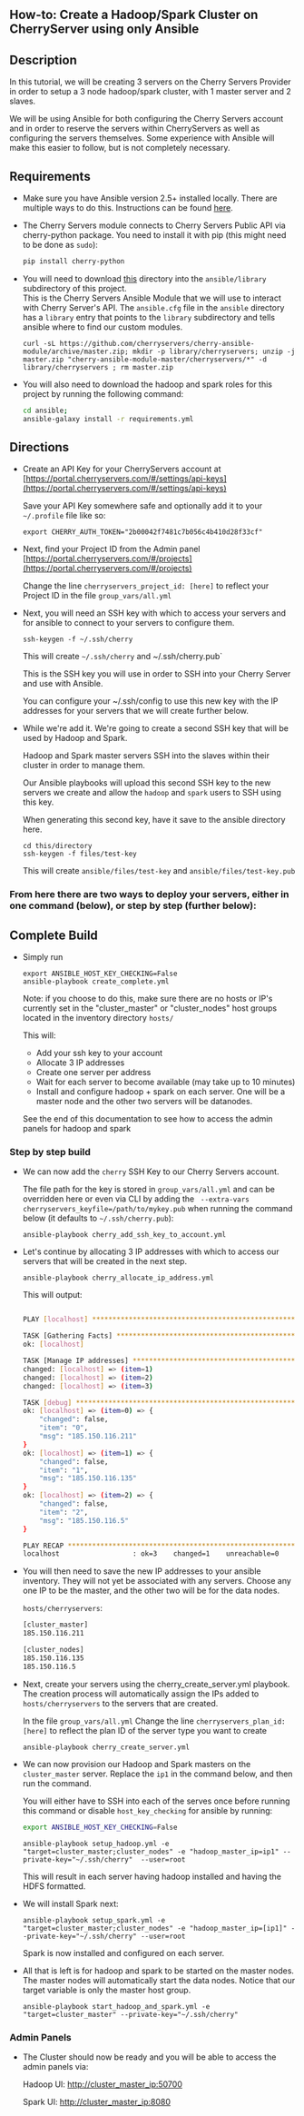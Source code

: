 How-to: Create a Hadoop/Spark Cluster on CherryServer using only Ansible
---

## Description

In this tutorial, we will be creating 3 servers on the Cherry Servers Provider 
in order to setup a 3 node hadoop/spark cluster, with 1 master server and 2 slaves.  

We will be using Ansible for both configuring the Cherry Servers account and in order to
reserve the servers within CherryServers as well as configuring the servers themselves.
Some experience with Ansible will make this easier to follow, but is not completely necessary.

## Requirements

- Make sure you have Ansible version 2.5+ installed locally. There are multiple ways to do this. 
Instructions can be found [here](https://docs.ansible.com/ansible/latest/installation_guide/intro_installation.html).


- The Cherry Servers module connects to Cherry Servers Public API via cherry-python package. You need to install it with pip (this might need to be done as `sudo`):

    ```bash
    pip install cherry-python
    ```
- You will need to download [this](https://github.com/cherryservers/cherry-ansible-module/tree/master/cherryservers) directory into the `ansible/library` subdirectory of this project.  
This is the Cherry Servers Ansible Module that we will use to interact with Cherry Server's API. The `ansible.cfg` file in the `ansible` directory has a `library` entry that points to the `library` subdirectory and tells ansible where to find our custom modules.

  ```
  curl -sL https://github.com/cherryservers/cherry-ansible-module/archive/master.zip; mkdir -p library/cherryservers; unzip -j master.zip "cherry-ansible-module-master/cherryservers/*" -d library/cherryservers ; rm master.zip
  ````
- You will also need to download the hadoop and spark roles for this project by running the following command:

  ```bash
  cd ansible;
  ansible-galaxy install -r requirements.yml  
  ```


## Directions

- Create an API Key for your CherryServers account at [https://portal.cherryservers.com/#/settings/api-keys](https://portal.cherryservers.com/#/settings/api-keys)

    Save your API Key somewhere safe and optionally add it to your `~/.profile` file like so:

    ```
    export CHERRY_AUTH_TOKEN="2b00042f7481c7b056c4b410d28f33cf"
    ```

- Next, find your Project ID from the Admin panel [https://portal.cherryservers.com/#/projects](https://portal.cherryservers.com/#/projects)

    Change the line `cherryservers_project_id: [here]` to reflect your Project ID in the file `group_vars/all.yml` 


- Next, you will need an SSH key with which to access your servers and for ansible to connect to your servers to configure them.

    ```
    ssh-keygen -f ~/.ssh/cherry
    ```

    This will create `~/.ssh/cherry` and ~/.ssh/cherry.pub`

    This is the SSH key you will use in order to SSH into your Cherry Server and use with Ansible.  
    
    You can configure your ~/.ssh/config to use this new key with the IP addresses for your servers that we will create further below.

- While we're add it.  We're going to create a second SSH key that will be used by Hadoop and Spark.  

    Hadoop and Spark master servers SSH into the slaves within their cluster in order to manage them.  
    
    Our Ansible playbooks will upload this second SSH key to the new servers we create and allow the `hadoop` and `spark` users to SSH using this key. 
    
    When generating this second key, have it save to the ansible directory here.

    ```
    cd this/directory
    ssh-keygen -f files/test-key
    ```

    This will create `ansible/files/test-key` and `ansible/files/test-key.pub`

### From here there are two ways to deploy your servers, either in one command (below), or step by step (further below):

## Complete Build
- Simply run 

    ```
    export ANSIBLE_HOST_KEY_CHECKING=False
    ansible-playbook create_complete.yml 
    ```
    
    Note: if you choose to do this, make sure there are no hosts or IP's currently set in the "cluster_master" or "cluster_nodes" host groups located in the inventory directory `hosts/`
    
    This will:
    - Add your ssh key to your account
    - Allocate 3 IP addresses
    - Create one server per address
    - Wait for each server to become available (may take up to 10 minutes)
    - Install and configure hadoop + spark on each server.  One will be a master node and the other two servers will be datanodes.
    
    See the end of this documentation to see how to access the admin panels for hadoop and spark
    
    
 
### Step by step build
- We can now add the `cherry` SSH Key to our Cherry Servers account. 

    The file path for the key is stored in `group_vars/all.yml` and can be overridden here or even via CLI by adding the ` --extra-vars cherryservers_keyfile=/path/to/mykey.pub` when running the command below (it defaults to `~/.ssh/cherry.pub`):

    ```
    ansible-playbook cherry_add_ssh_key_to_account.yml 
    ```
 
- Let's continue by allocating 3 IP addresses with which to access our servers that will be created in the next step.

    ```
    ansible-playbook cherry_allocate_ip_address.yml 
    ```
    This will output:
    ```bash

    PLAY [localhost] ****************************************************************************************

    TASK [Gathering Facts] **********************************************************************************
    ok: [localhost]

    TASK [Manage IP addresses] ******************************************************************************
    changed: [localhost] => (item=1)
    changed: [localhost] => (item=2)
    changed: [localhost] => (item=3)

    TASK [debug] ********************************************************************************************
    ok: [localhost] => (item=0) => {
        "changed": false, 
        "item": "0", 
        "msg": "185.150.116.211"
    }
    ok: [localhost] => (item=1) => {
        "changed": false, 
        "item": "1", 
        "msg": "185.150.116.135"
    }
    ok: [localhost] => (item=2) => {
        "changed": false, 
        "item": "2", 
        "msg": "185.150.116.5"
    }

    PLAY RECAP **********************************************************************************************
    localhost                  : ok=3    changed=1    unreachable=0    failed=0   
    ```
    
- You will then need to save the new IP addresses to your ansible inventory. They will not yet be associated with any servers. Choose any one IP to be the master, and the other two will be for the data nodes. 

    `hosts/cherryservers`:
    ```bash
    [cluster_master]
    185.150.116.211

    [cluster_nodes]
    185.150.116.135
    185.150.116.5
    ```

- Next, create your servers using the cherry_create_server.yml playbook.  The creation process will automatically assign the IPs added to `hosts/cherryservers` to the servers that are created.

  In the file `group_vars/all.yml` Change the line `cherryservers_plan_id: [here]` to reflect the plan ID of the server type you want to create 
  ```
  ansible-playbook cherry_create_server.yml
  ```

- We can now provision our Hadoop and Spark masters on the `cluster_master` server.  Replace the `ip1` in the command below, and then run the command.

    You will either have to SSH into each of the serves once before running this command or disable `host_key_checking` for ansible by running:
    
    ```bash
    export ANSIBLE_HOST_KEY_CHECKING=False
    ```
  ```
  ansible-playbook setup_hadoop.yml -e "target=cluster_master;cluster_nodes" -e "hadoop_master_ip=ip1" --private-key="~/.ssh/cherry"  --user=root
  ```
  
  This will result in each server having hadoop installed and having the HDFS formatted. 
  
- We will install Spark next:
  
  ```
  ansible-playbook setup_spark.yml -e "target=cluster_master;cluster_nodes" -e "hadoop_master_ip=[ip1]" --private-key="~/.ssh/cherry" --user=root
  ```
  Spark is now installed and configured on each server.  
  
- All that is left is for hadoop and spark to be started on the master nodes.  The master nodes will automatically start the data nodes. Notice that our target variable is only the master host group.
  ```
  ansible-playbook start_hadoop_and_spark.yml -e "target=cluster_master" --private-key="~/.ssh/cherry" 
  ```
  
### Admin Panels

- The Cluster should now be ready and you will be able to access the admin panels via:

    Hadoop UI: [http://cluster_master_ip:50700]()

    Spark UI: [http://cluster_master_ip:8080]()
